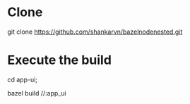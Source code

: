 # Clone
git clone https://github.com/shankarvn/bazelnodenested.git

# Execute the build

cd app-ui;

bazel build //:app_ui